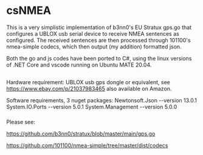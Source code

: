 # csNMEA
This is a very simplistic implementation of b3nn0's EU Stratux gps.go that configures a UBLOX usb serial device to receive NMEA sentences as configured. The received sentences are then processed through 101100's nmea-simple codecs, which then output (my addition) formatted json. 

Both the go and js codes have been ported to C#, using the linux versions of .NET Core and vscode running on Ubuntu MATE 20.04. 

##
Hardware requirement: 
    UBLOX usb gps dongle or equivalent, see https://www.ebay.com/p/21037983465 also available on Amazon.

Software requirements, 3 nuget packages:
    Newtonsoft.Json --version 13.0.1
    System.IO.Ports --version 5.0.1
    System.Management --version 5.0.0

###

Please see: 

https://github.com/b3nn0/stratux/blob/master/main/gps.go

https://github.com/101100/nmea-simple/tree/master/dist/codecs

